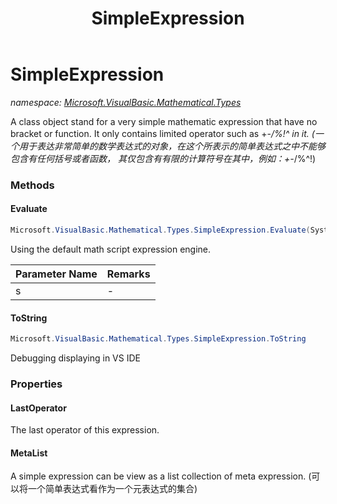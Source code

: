 ﻿---
title: SimpleExpression
---

# SimpleExpression
_namespace: [Microsoft.VisualBasic.Mathematical.Types](N-Microsoft.VisualBasic.Mathematical.Types.html)_

A class object stand for a very simple mathematic expression that have no bracket or function.
 It only contains limited operator such as +-*/\%!^ in it.
 (一个用于表达非常简单的数学表达式的对象，在这个所表示的简单表达式之中不能够包含有任何括号或者函数，
 其仅包含有有限的计算符号在其中，例如：+-*/\%^!)



### Methods

#### Evaluate
```csharp
Microsoft.VisualBasic.Mathematical.Types.SimpleExpression.Evaluate(System.String)
```
Using the default math script expression engine.

|Parameter Name|Remarks|
|--------------|-------|
|s|-|


#### ToString
```csharp
Microsoft.VisualBasic.Mathematical.Types.SimpleExpression.ToString
```
Debugging displaying in VS IDE


### Properties

#### LastOperator
The last operator of this expression.
#### MetaList
A simple expression can be view as a list collection of meta expression.
 (可以将一个简单表达式看作为一个元表达式的集合)
